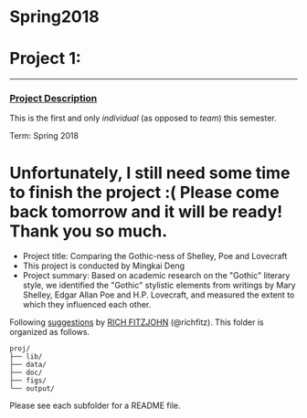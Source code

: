# Spring2018
# Project 1:

----


### [Project Description](doc/)
This is the first and only *individual* (as opposed to *team*) this semester. 

Term: Spring 2018

# Unfortunately, I still need some time to finish the project :( Please come back tomorrow and it **will** be ready! Thank you so much.

+ Project title: Comparing the Gothic-ness of Shelley, Poe and Lovecraft
+ This project is conducted by Mingkai Deng
+ Project summary: Based on academic research on the "Gothic" literary style, we identified the "Gothic" stylistic elements from writings by Mary Shelley, Edgar Allan Poe and H.P. Lovecraft, and measured the extent to which they influenced each other.

Following [suggestions](http://nicercode.github.io/blog/2013-04-05-projects/) by [RICH FITZJOHN](http://nicercode.github.io/about/#Team) (@richfitz). This folder is organized as follows.

```
proj/
├── lib/
├── data/
├── doc/
├── figs/
└── output/
```

Please see each subfolder for a README file.
